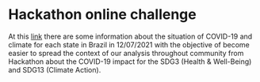 # Hackathon online challenge

At this [link](https://gabrielforest.github.io/hackathon_/) there are some information about the situation of COVID-19 and climate for each state in Brazil in 12/07/2021 
with the objective of become easier to spread the context of our analysis throughout community from Hackathon about the COVID-19 impact
for the SDG3 (Health & Well-Being) and SDG13 (Climate Action).
